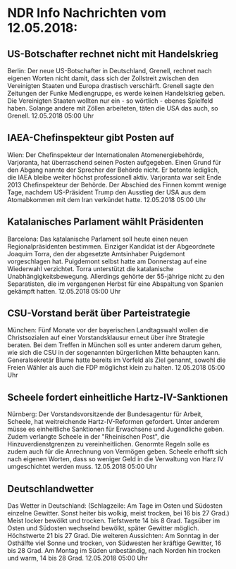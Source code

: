 # NDR Info Nachrichten vom 12.05.2018:


## US-Botschafter rechnet nicht mit  Handelskrieg
Berlin: Der neue US-Botschafter in Deutschland, Grenell, rechnet nach eigenen Worten nicht damit, dass sich der Zollstreit zwischen den Vereinigten Staaten und Europa drastisch verschärft. Grenell sagte den Zeitungen der Funke Mediengruppe, es werde keinen Handelskrieg geben. Die Vereinigten Staaten wollten nur ein - so wörtlich - ebenes Spielfeld haben. Solange andere mit Zöllen arbeiteten, täten die USA das auch, so Grenell. 12.05.2018 05:00 Uhr 

## IAEA-Chefinspekteur gibt Posten auf
Wien: Der Chefinspekteur der Internationalen Atomenergiebehörde, Varjoranta, hat überraschend seinen Posten aufgegeben. Einen Grund für den Abgang nannte der Sprecher der Behörde nicht. Er betonte lediglich, die IAEA bleibe weiter höchst professionell aktiv. Varjoranta war seit Ende 2013 Chefinspekteur der Behörde. Der Abschied des Finnen kommt wenige Tage, nachdem US-Präsident Trump den Ausstieg der USA aus dem Atomabkommen mit dem Iran verkündet hatte. 12.05.2018 05:00 Uhr 

## Katalanisches Parlament wählt Präsidenten
Barcelona: Das katalanische Parlament soll heute einen neuen Regionalpräsidenten bestimmen. Einziger Kandidat ist der Abgeordnete Joaquim Torra, den der abgesetzte Amtsinhaber Puigdemont vorgeschlagen hat. Puigdemont selbst hatte am Donnerstag auf eine Wiederwahl verzichtet. Torra unterstützt die katalanische Unabhängigkeitsbewegung. Allerdings gehörte der 55-jährige nicht zu den Separatisten, die im vergangenen Herbst für eine Abspaltung von Spanien gekämpft hatten. 12.05.2018 05:00 Uhr 

## CSU-Vorstand berät über Parteistrategie
München: Fünf Monate vor der bayerischen Landtagswahl wollen die Christsozialen auf einer Vorstandsklausur erneut über ihre Strategie beraten. Bei dem Treffen in München soll es unter anderem darum gehen, wie sich die CSU in der sogenannten bürgerlichen Mitte behaupten kann. Generalsekretär Blume hatte bereits im Vorfeld als Ziel genannt, sowohl die Freien Wähler als auch die FDP möglichst klein zu halten. 12.05.2018 05:00 Uhr 

## Scheele fordert einheitliche Hartz-IV-Sanktionen
Nürnberg: Der Vorstandsvorsitzende der Bundesagentur für Arbeit, Scheele, hat weitreichende Hartz-IV-Reformen gefordert. Unter anderem müsse es einheitliche Sanktionen für Erwachsene und Jugendliche geben. Zudem verlangte Scheele in der "Rheinischen Post", die Hinzuverdienstgrenzen zu vereinheitlichen. Genormte Regeln solle es zudem auch für die Anrechnung von Vermögen geben. Scheele erhofft sich nach eigenen Worten, dass so weniger Geld in die Verwaltung von Harz IV umgeschichtet werden muss. 12.05.2018 05:00 Uhr 

## Deutschlandwetter
Das Wetter in Deutschland:
(Schlagzeile: Am Tage im Osten und Südosten einzelne Gewitter. Sonst heiter bis wolkig, meist trocken, bei 16 bis 27 Grad.) Meist locker bewölkt und trocken. Tiefstwerte 14 bis 8 Grad. Tagsüber im Osten und Südosten wechselnd bewölkt, später Gewitter möglich. Höchstwerte 21 bis 27 Grad. Die weiteren Aussichten: Am Sonntag in der Osthälfte viel Sonne und trocken, von Südwesten her kräftige Gewitter, 16 bis 28 Grad. Am Montag im Süden unbeständig, nach Norden hin trocken und warm, 14 bis 28 Grad. 12.05.2018 05:00 Uhr 
